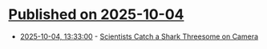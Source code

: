 # [Published on 2025-10-04](index.md)

* [2025-10-04, 13:33:00](https://soylentnews.org/article.pl?sid=25/10/02/1413244&from=rss) - [Scientists Catch a Shark Threesome on Camera](https://soylentnews.org/article.pl?sid=25/10/02/1413244&from=rss)
